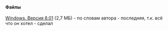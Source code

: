 #### Файлы
[Windows. Версия 8.01](/files/directors_cuts_telejano8special.rar) (2,7 МБ) - по словам автора - последняя, т.к. всё что он хотел - сделал

